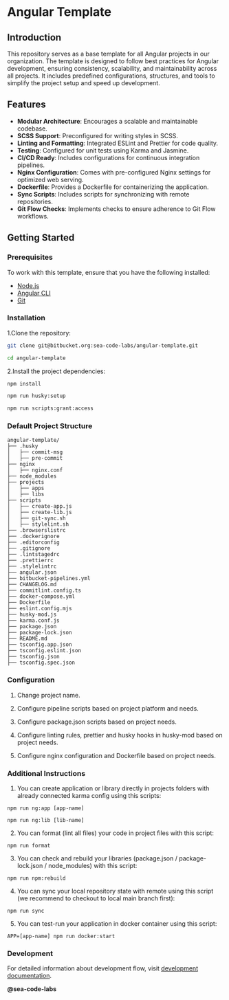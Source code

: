 # Angular Template

## Introduction

This repository serves as a base template for all Angular projects in our organization. The template is designed to follow best practices for Angular development, ensuring consistency, scalability, and maintainability across all projects. It includes predefined configurations, structures, and tools to simplify the project setup and speed up development.

## Features

- **Modular Architecture**: Encourages a scalable and maintainable codebase. 
- **SCSS Support**: Preconfigured for writing styles in SCSS.
- **Linting and Formatting**: Integrated ESLint and Prettier for code quality.
- **Testing**: Configured for unit tests using Karma and Jasmine.
- **CI/CD Ready**: Includes configurations for continuous integration pipelines.
- **Nginx Configuration**: Comes with pre-configured Nginx settings for optimized web serving.
- **Dockerfile**: Provides a Dockerfile for containerizing the application.
- **Sync Scripts**: Includes scripts for synchronizing with remote repositories.
- **Git Flow Checks**: Implements checks to ensure adherence to Git Flow workflows.

## Getting Started

### Prerequisites

To work with this template, ensure that you have the following installed:

- [Node.js](https://nodejs.org/)
- [Angular CLI](https://angular.dev/tools/cli)
- [Git](https://git-scm.com/)

### Installation

1.Clone the repository:

```bash
git clone git@bitbucket.org:sea-code-labs/angular-template.git

cd angular-template
```

2.Install the project dependencies:

```bash
npm install

npm run husky:setup

npm run scripts:grant:access
```

### Default Project Structure

```text
angular-template/
├── .husky
│   ├── commit-msg
│   ├── pre-commit
├── nginx
│   ├── nginx.conf
├── node_modules
├── projects
│   ├── apps
│   ├── libs
├── scripts
│   ├── create-app.js
│   ├── create-lib.js
│   ├── git-sync.sh
│   ├── stylelint.sh
├── .browserslistrc
├── .dockerignore
├── .editorconfig
├── .gitignore
├── .lintstagedrc
├── .prettierrc
├── .stylelintrc
├── angular.json
├── bitbucket-pipelines.yml
├── CHANGELOG.md
├── commitlint.config.ts
├── docker-compose.yml
├── Dockerfile
├── eslint.config.mjs
├── husky-mod.js
├── karma.conf.js
├── package.json
├── package-lock.json
├── README.md
├── tsconfig.app.json
├── tsconfig.eslint.json
├── tsconfig.json
├── tsconfig.spec.json
```

### Configuration

1. Change project name.

2. Configure pipeline scripts based on project platform and needs.

3. Configure package.json scripts based on project needs.

4. Configure linting rules, prettier and husky hooks in husky-mod based on project needs.

5. Configure nginx configuration and Dockerfile based on project needs.

### Additional Instructions

1. You can create application or library directly in projects folders
   with already connected karma config using this scripts:

```
npm run ng:app [app-name]

npm run ng:lib [lib-name]
```

2. You can format (lint all files) your code in project files with this script:

```
npm run format
```

3. You can check and rebuild your libraries (package.json / package-lock.json / node_modules)
   with this script:

```
npm run npm:rebuild
```

4. You can sync your local repository state with remote using this script
   (we recommend to checkout to local main branch first):

```
npm run sync
```

5. You can test-run your application in docker container using this script:

```
APP=[app-name] npm run docker:start
```

### Development

For detailed information about development flow,
visit [development documentation](https://seacodelabs.atlassian.net/wiki/external/N2UwY2NiYzBiNGVjNDkwZGFkNjFhZDgyZTFjNTBkMjg).

**@sea-code-labs**
